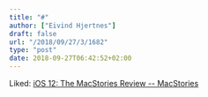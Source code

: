 ```yaml
---
title: "#"
author: ["Eivind Hjertnes"]
draft: false
url: "/2018/09/27/3/1682"
type: "post"
date: 2018-09-27T06:42:52+02:00
---
```


Liked:
[iOS
12: The MacStories Review -- MacStories](https://www.macstories.net/stories/ios-12-the-macstories-review/)
